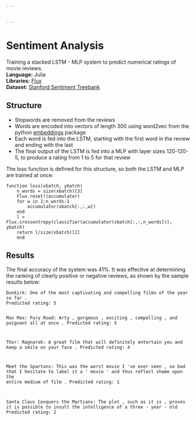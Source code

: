 ```yaml
---


---
```


<h1 id="sentiment-analysis">Sentiment Analysis</h1>
<p>Training a stacked LSTM - MLP system to predict numerical ratings of movie reviews.<br>
<strong>Language:</strong> Julia<br>
<strong>Libraries:</strong> <a href="https://fluxml.ai/Flux.jl/stable/" title="Flux">Flux</a><br>
<strong>Dataset:</strong> <a href="https://nlp.stanford.edu/sentiment/code.html" title="Stanford Sentiment Treebank">Stanford Sentiment Treebank</a></p>
<h2 id="structure">Structure</h2>
<ul>
<li>Stopwords are removed from the reviews</li>
<li>Words are encoded into vectors of length 300 using word2vec from the python <a href="https://pypi.org/project/embeddings/">embeddings</a> package</li>
<li>Each word is fed into the LSTM, starting with the first word in the review and ending with the last</li>
<li>The final output of the LSTM is fed into a MLP with layer sizes 120-120-5, to produce a rating from 1 to 5 for that review</li>
</ul>
<p>The loss function is defined for this structure, so both the LSTM and MLP are trained at once:</p>
<pre><code>function loss(xbatch, ybatch)
    n_words = size(xbatch)[3]
    Flux.reset!(accumulator)
    for w in 1:n_words-1
        accumulator(xbatch[:,:,w])
    end
    l = Flux.crossentropy(classifier(accumulator(xbatch[:,:,n_words])), ybatch)
    return l/size(xbatch)[2]
    end
</code></pre>
<h2 id="results">Results</h2>
<p>The final accuracy of the system was 41%. It was effective at determining the ranking of clearly positive or negative reviews, as shown by the sample results below:</p>
<pre><code>Dunkirk: One of the most captivating and compelling films of the year so far . 
Predicted rating: 5 

Max Max: Fury Road: Arty , gorgeous , exciting , compelling , and poignant all at once . 
Predicted rating: 5 

Thor: Ragnarok: A great film that will definitely entertain you and keep a smile on your face . 
Predicted rating: 4 

Meet the Spartans: This was the worst movie I 've ever seen , so bad that I hesitate to label it a ' movie ' and thus reflect shame upon the entire medium of film . 
Predicted rating: 1 

Santa Claus Conquers the Martians: The plot , such as it is , proves it is possible to insult the intelligence of a three - year - old 
Predicted rating: 2
</code></pre>

